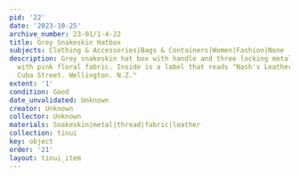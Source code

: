 ```yaml
---
pid: '22'
date: '2023-10-25'
archive_number: 23-01/1-4-22
title: Grey Snakeskin Hatbox
subjects: Clothing & Accessories|Bags & Containers|Women|Fashion|None
description: Grey snakeskin hat box with handle and three locking metal clasps. Lined
  with pink floral fabric. Inside is a label that reads "Nash's Leather Arcade. 133-135
  Cuba Street. Wellington. N.Z."
extent: '1'
condition: Good
date_unvalidated: Unknown
creator: Unknown
collector: Unknown
materials: Snakeskin|metal|thread|fabric|leather
collection: tinui
key: object
order: '21'
layout: tinui_item
---
```

